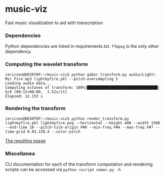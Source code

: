 # music-viz
Fast music visualization to aid with transcription

### Dependencies
Python dependencies are listed in requirements.txt. `ffmpeg` is the only other dependency.

### Computing the wavelet transform
```
cericson@DESKTOP:~/music-viz$ python gabor_transform.py audio/Light\ My\ Fire.mp3 lightmyfire.pkl --pitch-oversampling 5
Loading audio data...
Computing octaves of transform: 100%|████████████████████████████████| 8/8 [00:12<00:00,  1.52s/it]
Elapsed: 12.153 s
```

### Rendering the transform
```
cericson@DESKTOP:~/music-viz$ python render_transform.py lightmyfire.pkl lightmyfire.png --horizontal --height 400 --width 1500 --end-time 10 --pitch-tick-origin F#0 --min-freq F#4 --max-freq F#7 --time-grid 0.83,130,4 --color-pitch
```

[The resulting image](lightmyfire.png)


### Miscellanea
CLI documentation for each of the transform computation and rendering scripts can be accessed via `python <script name>.py -h`

